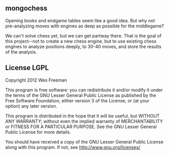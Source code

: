 ## mongochess
Opening books and endgame tables seem like a good idea. But why not pre-analyzing moves with engines as deep as possible for the middlegame? 

We can't solve chess yet, but we can get partway there. That is the goal of this project--not to create a new chess engine, but to use existing
chess engines to analyze positions deeply, to 30-40 moves, and store the results of the analysis.

## License LGPL
Copyright 2012 Wes Freeman

This program is free software: you can redistribute it and/or modify
it under the terms of the GNU Lesser General Public License as published by
the Free Software Foundation, either version 3 of the License, or
(at your option) any later version.

This program is distributed in the hope that it will be useful,
but WITHOUT ANY WARRANTY; without even the implied warranty of
MERCHANTABILITY or FITNESS FOR A PARTICULAR PURPOSE.  See the
GNU Lesser General Public License for more details.
 
You should have received a copy of the GNU Lesser General Public License
along with this program.  If not, see http://www.gnu.org/licenses/
